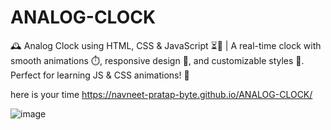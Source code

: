 # ANALOG-CLOCK
🕰️ Analog Clock using HTML, CSS &amp; JavaScript ⏳🎨 | A real-time clock with smooth animations ⏱️, responsive design 📱, and customizable styles 🎨. Perfect for learning JS &amp; CSS animations! 🚀

here is your time https://navneet-pratap-byte.github.io/ANALOG-CLOCK/

![image](https://github.com/user-attachments/assets/f834a847-835d-4fb7-8286-d24c51c615c5)

